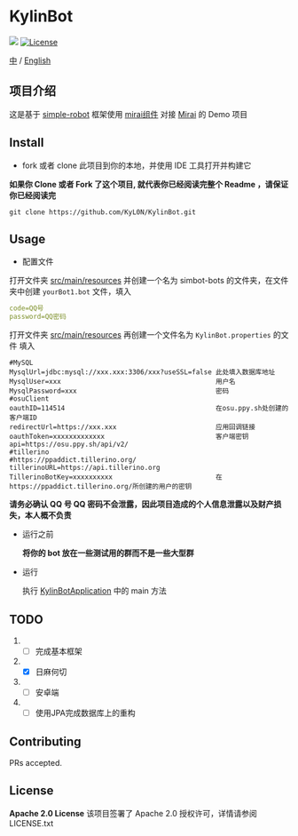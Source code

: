 # KylinBot

[![](https://img.shields.io/badge/blog-Kylin-blue)](http://kyl1n.top/) [![License](https://img.shields.io/badge/License-Apache%202.0-blue.svg)](https://opensource.org/licenses/Apache-2.0)


[comment]: <> (中 / English [![]&#40;https://img.shields.io/badge/%E8%AF%AD%E8%A8%80-%E4%B8%AD%E6%96%87-green&#41;]&#40;https://github.com/KyL0N/KylinBot/blob/main/README.zh-CN.md&#41; [![]&#40;https://img.shields.io/badge/Language-English-green&#41;]&#40;https://github.com/KyL0N/KylinBot/blob/main/README.md&#41;)

[中](https://github.com/KyL0N/KylinBot/blob/main/README.zh-CN.md) / [English](https://github.com/KyL0N/KylinBot/blob/main/README.md)

## 项目介绍 

这是基于 [simple-robot](https://github.com/ForteScarlet/simpler-robot)  框架使用 [mirai组件](https://github.com/ForteScarlet/simpler-robot/tree/dev/component/component-mirai) 对接 [Mirai](https://github.com/mamoe/mirai) 的 Demo 项目

## Install

- fork 或者 clone 此项目到你的本地，并使用 IDE 工具打开并构建它

**如果你 Clone 或者 Fork 了这个项目, 就代表你已经阅读完整个 Readme ，请保证你已经阅读完**

```shell
git clone https://github.com/KyL0N/KylinBot.git
```

## Usage

- 配置文件

打开文件夹  [src/main/resources](src/main/resources)  并创建一个名为 simbot-bots 的文件夹，在文件夹中创建 `yourBot1.bot` 文件，填入


```yaml
code=QQ号
password=QQ密码
```

打开文件夹  [src/main/resources](src/main/resources)  再创建一个文件名为 `KylinBot.properties` 的文件
填入

```properties
#MySQL
MysqlUrl=jdbc:mysql://xxx.xxx:3306/xxx?useSSL=false 此处填入数据库地址
MysqlUser=xxx                                       用户名
MysqlPassword=xxx                                   密码
#osuClient
oauthID=114514                                      在osu.ppy.sh处创建的客户端ID
redirectUrl=https://xxx.xxx                         应用回调链接
oauthToken=xxxxxxxxxxxxx                            客户端密钥
api=https://osu.ppy.sh/api/v2/
#tillerino
#https://ppaddict.tillerino.org/
tillerinoURL=https://api.tillerino.org
TillerinoBotKey=xxxxxxxxxx                          在https://ppaddict.tillerino.org/所创建的用户的密钥
```

**请务必确认 QQ 号 QQ 密码不会泄露，因此项目造成的个人信息泄露以及财产损失，本人概不负责**

- 运行之前

  **将你的 bot 放在一些测试用的群而不是一些大型群**

- 运行

  执行 [KylinBotApplication](src/main/java/top/kylinbot/demo/KylinBotApplication.java)  中的 main 方法

## TODO
1. - [ ] 完成基本框架
2. - [x] 日麻何切
3. - [ ] 安卓端
4. - [ ] 使用JPA完成数据库上的重构

## Contributing

PRs accepted.

[comment]: <> (## 鸣谢)

[comment]: <> (特别感谢 [JetBrains]&#40;https://www.jetbrains.com/?from=mirai&#41; 为开源项目提供免费的 [IntelliJ IDEA]&#40;https://www.jetbrains.com/idea/?from=mirai&#41; 等 IDE 的授权  )

[comment]: <> ([<img src=".github/jetbrains-variant-3.png" width="200"/>]&#40;https://www.jetbrains.com/?from=mirai&#41;)

## License

**Apache 2.0 License**
该项目签署了 Apache 2.0 授权许可，详情请参阅 LICENSE.txt



